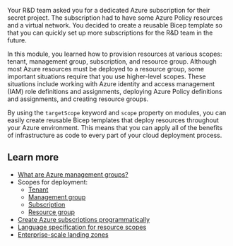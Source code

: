 Your R&D team asked you for a dedicated Azure subscription for their secret project. The subscription had to have some Azure Policy resources and a virtual network. You decided to create a reusable Bicep template so that you can quickly set up more subscriptions for the R&D team in the future.

In this module, you learned how to provision resources at various scopes: tenant, management group, subscription, and resource group. Although most Azure resources must be deployed to a resource group, some important situations require that you use higher-level scopes. These situations include working with Azure identity and access management (IAM) role definitions and assignments, deploying Azure Policy definitions and assignments, and creating resource groups.

By using the `targetScope` keyword and `scope` property on modules, you can easily create reusable Bicep templates that deploy resources throughout your Azure environment. This means that you can apply all of the benefits of infrastructure as code to every part of your cloud deployment process.

## Learn more

- [What are Azure management groups?](/azure/governance/management-groups/overview)
- Scopes for deployment:
  - [Tenant](/azure/azure-resource-manager/bicep/deploy-to-tenant)
  - [Management group](/azure/azure-resource-manager/bicep/deploy-to-management-group)
  - [Subscription](/azure/azure-resource-manager/bicep/deploy-to-subscription)
  - [Resource group](/azure/azure-resource-manager/bicep/deploy-to-resource-group)
- [Create Azure subscriptions programmatically](/azure/cost-management-billing/manage/programmatically-create-subscription)
- [Language specification for resource scopes](https://github.com/AzureAD/microsoft-authentication-library-for-js/blob/dev/lib/msal-browser/docs/resources-and-scopes.md)
- [Enterprise-scale landing zones](/azure/cloud-adoption-framework/ready/enterprise-scale/implementation)
